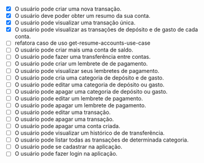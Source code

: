 - [x] O usuário pode criar uma nova transação.
- [x] O usuário deve poder obter um resumo da sua conta.
- [x] O usuário pode visualizar uma transação única.
- [x] O usuário pode visualizar as transações de depósito e de gasto de cada conta.
- [ ] refatora caso de uso get-resume-accounts-use-case
- [ ] O usuário pode criar mais uma conta de saldo.
- [ ] O usuário pode fazer uma transferência entre contas.
- [ ] O usuário pode criar um lembrete de de pagamento.
- [ ] O usuário pode visualizar seus lembretes de pagamento.
- [ ] O usuário pode cria uma categoria de depósito e de gasto.
- [ ] O usuário pode editar uma categoria de depósito ou gasto.
- [ ] O usuário pode apagar uma categoria de depósito ou gasto.
- [ ] O usuário pode editar um lembrete de pagamento.
- [ ] O usuário pode apagar um lembrete de pagamento.
- [ ] O usuário pode editar uma transação.
- [ ] O usuário pode apagar uma transação.
- [ ] O usuário pode apagar uma conta criada.
- [ ] O usuário pode visualizar um histórico de de transferência.
- [ ] O usuário pode listar todas as transações de determinada categoria.
- [ ] O usuário pode se cadastrar na aplicação.
- [ ] O usuário pode fazer login na aplicação.
